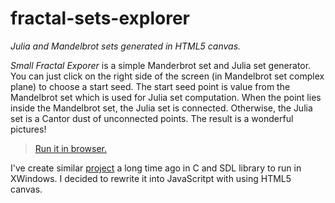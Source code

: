 # fractal-sets-explorer

_Julia and Mandelbrot sets generated in HTML5 canvas._

_Small Fractal Exporer_  is a simple Manderbrot set and Julia set generator.
You can just click on the right side of the screen (in Mandelbrot set complex
plane) to choose a start seed. The start seed point is value from the
Mandelbrot set which is used for Julia set computation. When the point lies
inside the Mandelbrot set, the Julia set is connected. Otherwise, the Julia set
is a Cantor dust of unconnected points. The result is a wonderful pictures!

>
> [Run it in browser.](https://cdn.rawgit.com/BruXy/fractal-sets-explorer/master/index.html)
>

I've create similar
[project](http://bruxy.regnet.cz/web/programming/EN/small-fractal-explorer/) a
long time ago in C and SDL library to run in XWindows. I decided to rewrite it
into JavaScritpt with using HTML5 canvas.

